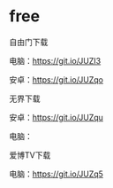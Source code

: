 # free

自由门下载

电脑：https://git.io/JUZI3

安卓：https://git.io/JUZqo

无界下载

安卓：https://git.io/JUZqu

电脑：

爱博TV下载

电脑：https://git.io/JUZq5
